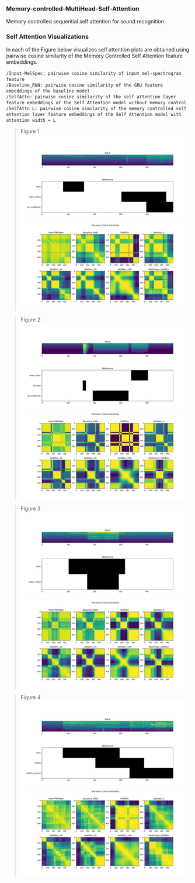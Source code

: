 ### Memory-controlled-MultiHead-Self-Attention
Memory controlled sequential self attention for sound recognition

### Self Attention Visualizations

In each of the Figure below visualizes self attention plots are obtained using pairwise cosine similarity of the Memory Controlled Self Attention feature embeddings.

    /Input-MelSpec: pairwise cosine similarity of input mel-spectrogram feature
    /Baseline_RNN: pairwise cosine similarity of the GRU feature embeddings of the baseline model
    /SelfAttn: pairwise cosine similarity of the self attention layer feature embeddings of the Self Attention model without memory control
    /SelfAttn_L: pairwise cosine similarity of the memory controlled self attention layer feature embeddings of the Self Attention model with attention width = L



>Figure 1
![fig1](Images/1a.png)
![fig1](Images/1b.png)

>Figure 2
![fig2](Images/4a.png)
![fig2](Images/4b.png)

>Figure 3
![fig3](Images/6a.png)
![fig3](Images/6b.png)

>Figure 4
![fig4](Images/11a.png)
![fig4](Images/11b.png)
